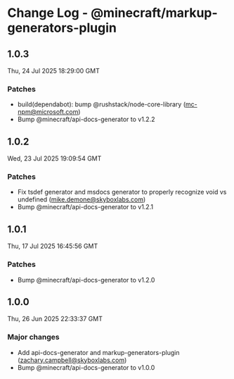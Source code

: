 # Change Log - @minecraft/markup-generators-plugin

<!-- This log was last generated on Thu, 24 Jul 2025 18:29:00 GMT and should not be manually modified. -->

<!-- Start content -->

## 1.0.3

Thu, 24 Jul 2025 18:29:00 GMT

### Patches

- build(dependabot): bump @rushstack/node-core-library (mc-npm@microsoft.com)
- Bump @minecraft/api-docs-generator to v1.2.2

## 1.0.2

Wed, 23 Jul 2025 19:09:54 GMT

### Patches

- Fix tsdef generator and msdocs generator to properly recognize void vs undefined (mike.demone@skyboxlabs.com)
- Bump @minecraft/api-docs-generator to v1.2.1

## 1.0.1

Thu, 17 Jul 2025 16:45:56 GMT

### Patches

- Bump @minecraft/api-docs-generator to v1.2.0

## 1.0.0

Thu, 26 Jun 2025 22:33:37 GMT

### Major changes

- Add api-docs-generator and markup-generators-plugin (zachary.campbell@skyboxlabs.com)
- Bump @minecraft/api-docs-generator to v1.0.0
